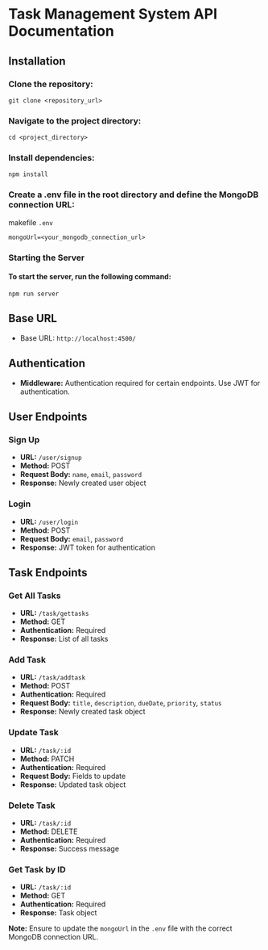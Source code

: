 # Task Management System API Documentation

## Installation

### Clone the repository:

`git clone <repository_url>`

### Navigate to the project directory:

`cd <project_directory>`

### Install dependencies:

`npm install`

### Create a .env file in the root directory and define the MongoDB connection URL:

makefile `.env`

`mongoUrl=<your_mongodb_connection_url>`

### Starting the Server

#### To start the server, run the following command:

`npm run server`


## Base URL

- Base URL: `http://localhost:4500/`

## Authentication

- **Middleware:** Authentication required for certain endpoints. Use JWT for authentication.

## User Endpoints

### Sign Up

- **URL:** `/user/signup`
- **Method:** POST
- **Request Body:** `name`, `email`, `password`
- **Response:** Newly created user object

### Login

- **URL:** `/user/login`
- **Method:** POST
- **Request Body:** `email`, `password`
- **Response:** JWT token for authentication

## Task Endpoints

### Get All Tasks

- **URL:** `/task/gettasks`
- **Method:** GET
- **Authentication:** Required
- **Response:** List of all tasks

### Add Task

- **URL:** `/task/addtask`
- **Method:** POST
- **Authentication:** Required
- **Request Body:** `title`, `description`, `dueDate`, `priority`, `status`
- **Response:** Newly created task object

### Update Task

- **URL:** `/task/:id`
- **Method:** PATCH
- **Authentication:** Required
- **Request Body:** Fields to update
- **Response:** Updated task object

### Delete Task

- **URL:** `/task/:id`
- **Method:** DELETE
- **Authentication:** Required
- **Response:** Success message

### Get Task by ID

- **URL:** `/task/:id`
- **Method:** GET
- **Authentication:** Required
- **Response:** Task object

**Note:** Ensure to update the `mongoUrl` in the `.env` file with the correct MongoDB connection URL.
